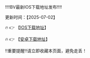 ‼️‼️BV最新IOS下载地址发布‼️‼️

更新时间：【2025-07-02】

🔥 👉 【[IOS下载地址](https://app-asia.ruihejade.com/flyapp.com/BVh5.mobileconfig)】 

🔥 👉 【[安卓下载地址](https://cmmmmmmm.cnzyzl.cn/Dos/d/c/qjedSwu8LweKGNLK)】


‼️重要提醒‼️请立即收藏本页面，避免走丢！
